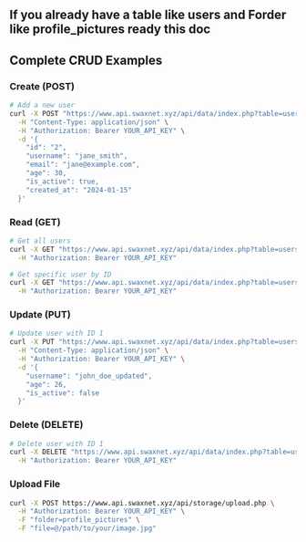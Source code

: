 ## If you already have a table like users and Forder like profile_pictures ready this doc


## Complete CRUD Examples

### Create (POST)
```bash
# Add a new user
curl -X POST "https://www.api.swaxnet.xyz/api/data/index.php?table=users" \
  -H "Content-Type: application/json" \
  -H "Authorization: Bearer YOUR_API_KEY" \
  -d '{
    "id": "2",
    "username": "jane_smith",
    "email": "jane@example.com",
    "age": 30,
    "is_active": true,
    "created_at": "2024-01-15"
  }'
```

### Read (GET)
```bash
# Get all users
curl -X GET "https://www.api.swaxnet.xyz/api/data/index.php?table=users" \
  -H "Authorization: Bearer YOUR_API_KEY"

# Get specific user by ID
curl -X GET "https://www.api.swaxnet.xyz/api/data/index.php?table=users&id=1" \
  -H "Authorization: Bearer YOUR_API_KEY"
```

### Update (PUT)
```bash
# Update user with ID 1
curl -X PUT "https://www.api.swaxnet.xyz/api/data/index.php?table=users&id=1" \
  -H "Content-Type: application/json" \
  -H "Authorization: Bearer YOUR_API_KEY" \
  -d '{
    "username": "john_doe_updated",
    "age": 26,
    "is_active": false
  }'
```

### Delete (DELETE)
```bash
# Delete user with ID 1
curl -X DELETE "https://www.api.swaxnet.xyz/api/data/index.php?table=users&id=1" \
  -H "Authorization: Bearer YOUR_API_KEY"
```

### Upload File
```bash
curl -X POST https://www.api.swaxnet.xyz/api/storage/upload.php \
  -H "Authorization: Bearer YOUR_API_KEY" \
  -F "folder=profile_pictures" \
  -F "file=@/path/to/your/image.jpg"
```

